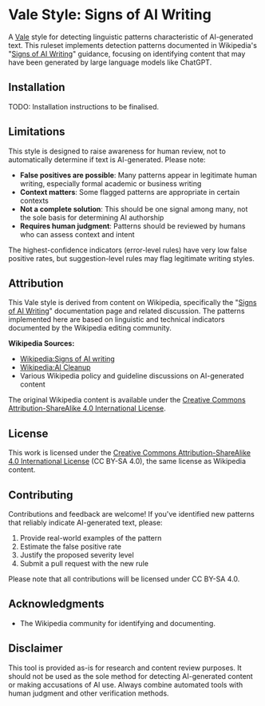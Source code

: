 # Vale Style: Signs of AI Writing

A [Vale](https://vale.sh) style for detecting linguistic patterns characteristic of AI-generated text. This ruleset implements detection patterns documented in Wikipedia's "[Signs of AI Writing](https://en.wikipedia.org/wiki/Wikipedia:Signs_of_AI_writing)" guidance, focusing on identifying content that may have been generated by large language models like ChatGPT.

## Installation

TODO: Installation instructions to be finalised.

## Limitations

This style is designed to raise awareness for human review, not to automatically determine if text is AI-generated. Please note:

- **False positives are possible**: Many patterns appear in legitimate human writing, especially formal academic or business writing
- **Context matters**: Some flagged patterns are appropriate in certain contexts
- **Not a complete solution**: This should be one signal among many, not the sole basis for determining AI authorship
- **Requires human judgment**: Patterns should be reviewed by humans who can assess context and intent

The highest-confidence indicators (error-level rules) have very low false positive rates, but suggestion-level rules may flag legitimate writing styles.

## Attribution

This Vale style is derived from content on Wikipedia, specifically the "[Signs of AI Writing](https://en.wikipedia.org/wiki/Wikipedia:Signs_of_AI_writing)" documentation page and related discussion. The patterns implemented here are based on linguistic and technical indicators documented by the Wikipedia editing community.

**Wikipedia Sources:**
- [Wikipedia:Signs of AI writing](https://en.wikipedia.org/wiki/Wikipedia:Signs_of_AI_writing)
- [Wikipedia:AI Cleanup](https://en.wikipedia.org/wiki/Wikipedia:AI_Cleanup)
- Various Wikipedia policy and guideline discussions on AI-generated content

The original Wikipedia content is available under the [Creative Commons Attribution-ShareAlike 4.0 International License](https://creativecommons.org/licenses/by-sa/4.0/).

## License

This work is licensed under the [Creative Commons Attribution-ShareAlike 4.0 International License](http://creativecommons.org/licenses/by-sa/4.0/) (CC BY-SA 4.0), the same license as Wikipedia content.

## Contributing

Contributions and feedback are welcome! If you've identified new patterns that reliably indicate AI-generated text, please:

1. Provide real-world examples of the pattern
2. Estimate the false positive rate
3. Justify the proposed severity level
4. Submit a pull request with the new rule

Please note that all contributions will be licensed under CC BY-SA 4.0.

## Acknowledgments

- The Wikipedia community for identifying and documenting.

## Disclaimer

This tool is provided as-is for research and content review purposes. It should not be used as the sole method for detecting AI-generated content or making accusations of AI use. Always combine automated tools with human judgment and other verification methods.
